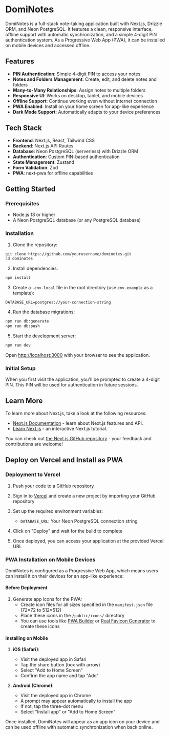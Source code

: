 # DomiNotes

DomiNotes is a full-stack note-taking application built with Next.js, Drizzle ORM, and Neon PostgreSQL. It features a clean, responsive interface, offline support with automatic synchronization, and a simple 4-digit PIN authentication system. As a Progressive Web App (PWA), it can be installed on mobile devices and accessed offline.

## Features

- **PIN Authentication**: Simple 4-digit PIN to access your notes
- **Notes and Folders Management**: Create, edit, and delete notes and folders
- **Many-to-Many Relationships**: Assign notes to multiple folders
- **Responsive UI**: Works on desktop, tablet, and mobile devices
- **Offline Support**: Continue working even without internet connection
- **PWA Enabled**: Install on your home screen for app-like experience
- **Dark Mode Support**: Automatically adapts to your device preferences

## Tech Stack

- **Frontend**: Next.js, React, Tailwind CSS
- **Backend**: Next.js API Routes
- **Database**: Neon PostgreSQL (serverless) with Drizzle ORM
- **Authentication**: Custom PIN-based authentication
- **State Management**: Zustand
- **Form Validation**: Zod
- **PWA**: next-pwa for offline capabilities

## Getting Started

### Prerequisites

- Node.js 18 or higher
- A Neon PostgreSQL database (or any PostgreSQL database)

### Installation

1. Clone the repository:

```bash
git clone https://github.com/yourusername/dominotes.git
cd dominotes
```

2. Install dependencies:

```bash
npm install
```

3. Create a `.env.local` file in the root directory (use `env.example` as a template):

```
DATABASE_URL=postgres://your-connection-string
```

4. Run the database migrations:

```bash
npm run db:generate
npm run db:push
```

5. Start the development server:

```bash
npm run dev
```

Open [http://localhost:3000](http://localhost:3000) with your browser to see the application.

### Initial Setup

When you first visit the application, you'll be prompted to create a 4-digit PIN. This PIN will be used for authentication in future sessions.

## Learn More

To learn more about Next.js, take a look at the following resources:

- [Next.js Documentation](https://nextjs.org/docs) - learn about Next.js features and API.
- [Learn Next.js](https://nextjs.org/learn) - an interactive Next.js tutorial.

You can check out [the Next.js GitHub repository](https://github.com/vercel/next.js) - your feedback and contributions are welcome!

## Deploy on Vercel and Install as PWA

### Deployment to Vercel

1. Push your code to a GitHub repository

2. Sign in to [Vercel](https://vercel.com/) and create a new project by importing your GitHub repository

3. Set up the required environment variables:
   - `DATABASE_URL`: Your Neon PostgreSQL connection string

4. Click on "Deploy" and wait for the build to complete

5. Once deployed, you can access your application at the provided Vercel URL

### PWA Installation on Mobile Devices

DomiNotes is configured as a Progressive Web App, which means users can install it on their devices for an app-like experience:

#### Before Deployment

1. Generate app icons for the PWA:
   - Create icon files for all sizes specified in the `manifest.json` file (72×72 to 512×512)
   - Place these icons in the `/public/icons/` directory
   - You can use tools like [PWA Builder](https://www.pwabuilder.com/) or [Real Favicon Generator](https://realfavicongenerator.net/) to create these icons

#### Installing on Mobile

1. **iOS (Safari)**:
   - Visit the deployed app in Safari
   - Tap the share button (box with arrow)
   - Select "Add to Home Screen"
   - Confirm the app name and tap "Add"

2. **Android (Chrome)**:
   - Visit the deployed app in Chrome
   - A prompt may appear automatically to install the app
   - If not, tap the three-dot menu
   - Select "Install app" or "Add to Home Screen"

Once installed, DomiNotes will appear as an app icon on your device and can be used offline with automatic synchronization when back online.
